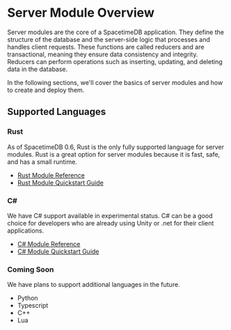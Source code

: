 # Server Module Overview

Server modules are the core of a SpacetimeDB application. They define the structure of the database and the server-side logic that processes and handles client requests. These functions are called reducers and are transactional, meaning they ensure data consistency and integrity. Reducers can perform operations such as inserting, updating, and deleting data in the database.

In the following sections, we'll cover the basics of server modules and how to create and deploy them.

## Supported Languages

### Rust

As of SpacetimeDB 0.6, Rust is the only fully supported language for server modules. Rust is a great option for server modules because it is fast, safe, and has a small runtime.

- [Rust Module Reference](/docs/server-languages/rust/rust-module-reference)
- [Rust Module Quickstart Guide](/docs/server-languages/rust/rust-module-quickstart-guide)

### C#

We have C# support available in experimental status. C# can be a good choice for developers who are already using Unity or .net for their client applications.

- [C# Module Reference](/docs/server-languages/csharp/csharp-module-reference)
- [C# Module Quickstart Guide](/docs/server-languages/csharp/csharp-module-quickstart-guide)

### Coming Soon

We have plans to support additional languages in the future.

- Python
- Typescript
- C++
- Lua
